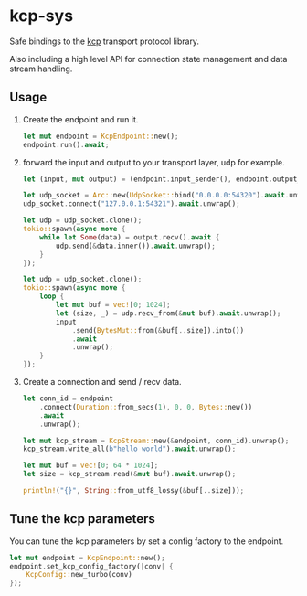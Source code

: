 # kcp-sys

Safe bindings to the [kcp](https://github.com/skywind3000/kcp) transport protocol library.

Also including a high level API for connection state management and data stream handling.

## Usage

1. Create the endpoint and run it.

    ```rust
    let mut endpoint = KcpEndpoint::new();
    endpoint.run().await;
    ```

2. forward the input and output to your transport layer, udp for example.

    ```rust
    let (input, mut output) = (endpoint.input_sender(), endpoint.output_receiver().unwrap());

    let udp_socket = Arc::new(UdpSocket::bind("0.0.0.0:54320").await.unwrap());
    udp_socket.connect("127.0.0.1:54321").await.unwrap();

    let udp = udp_socket.clone();
    tokio::spawn(async move {
        while let Some(data) = output.recv().await {
            udp.send(&data.inner()).await.unwrap();
        }
    });

    let udp = udp_socket.clone();
    tokio::spawn(async move {
        loop {
            let mut buf = vec![0; 1024];
            let (size, _) = udp.recv_from(&mut buf).await.unwrap();
            input
                .send(BytesMut::from(&buf[..size]).into())
                .await
                .unwrap();
        }
    });
    ```
4. Create a connection and send / recv data.

    ```rust
    let conn_id = endpoint
        .connect(Duration::from_secs(1), 0, 0, Bytes::new())
        .await
        .unwrap();

    let mut kcp_stream = KcpStream::new(&endpoint, conn_id).unwrap();
    kcp_stream.write_all(b"hello world").await.unwrap();

    let mut buf = vec![0; 64 * 1024];
    let size = kcp_stream.read(&mut buf).await.unwrap();

    println!("{}", String::from_utf8_lossy(&buf[..size]));
    ```

## Tune the kcp parameters

You can tune the kcp parameters by set a config factory to the endpoint.

```rust
let mut endpoint = KcpEndpoint::new();
endpoint.set_kcp_config_factory(|conv| {
    KcpConfig::new_turbo(conv)
});
```
